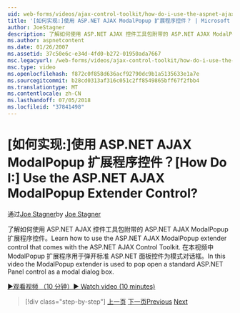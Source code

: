 ```yaml
---
uid: web-forms/videos/ajax-control-toolkit/how-do-i-use-the-aspnet-ajax-modalpopup-extender-control
title: '[如何实现:]使用 ASP.NET AJAX ModalPopup 扩展程序控件？ | Microsoft Docs'
author: JoeStagner
description: 了解如何使用 ASP.NET AJAX 控件工具包附带的 ASP.NET AJAX ModalPopup 扩展程序控件。 在本视频中 ModalPopup 扩展程序使用...
ms.author: aspnetcontent
ms.date: 01/26/2007
ms.assetid: 37c50e6c-e34d-4fd0-b272-01950ada7667
msc.legacyurl: /web-forms/videos/ajax-control-toolkit/how-do-i-use-the-aspnet-ajax-modalpopup-extender-control
msc.type: video
ms.openlocfilehash: f872c0f858d636acf92790dc9b1a5135633e1a7e
ms.sourcegitcommit: b28cd0313af316c051c2ff8549865bff67f2fbb4
ms.translationtype: MT
ms.contentlocale: zh-CN
ms.lasthandoff: 07/05/2018
ms.locfileid: "37841498"
---
```

<a name="how-do-i-use-the-aspnet-ajax-modalpopup-extender-control"></a><span data-ttu-id="1faf7-105">[如何实现:]使用 ASP.NET AJAX ModalPopup 扩展程序控件？</span><span class="sxs-lookup"><span data-stu-id="1faf7-105">[How Do I:] Use the ASP.NET AJAX ModalPopup Extender Control?</span></span>
====================
<span data-ttu-id="1faf7-106">通过[Joe Stagner](https://github.com/JoeStagner)</span><span class="sxs-lookup"><span data-stu-id="1faf7-106">by [Joe Stagner](https://github.com/JoeStagner)</span></span>

<span data-ttu-id="1faf7-107">了解如何使用 ASP.NET AJAX 控件工具包附带的 ASP.NET AJAX ModalPopup 扩展程序控件。</span><span class="sxs-lookup"><span data-stu-id="1faf7-107">Learn how to use the ASP.NET AJAX ModalPopup extender control that comes with the ASP.NET AJAX Control Toolkit.</span></span> <span data-ttu-id="1faf7-108">在本视频中 ModalPopup 扩展程序用于弹开标准 ASP.NET 面板控件为模式对话框。</span><span class="sxs-lookup"><span data-stu-id="1faf7-108">In this video the ModalPopup extender is used to pop open a standard ASP.NET Panel control as a modal dialog box.</span></span>

[<span data-ttu-id="1faf7-109">&#9654;观看视频 （10 分钟）</span><span class="sxs-lookup"><span data-stu-id="1faf7-109">&#9654; Watch video (10 minutes)</span></span>](https://channel9.msdn.com/Blogs/ASP-NET-Site-Videos/how-do-i-use-the-aspnet-ajax-modalpopup-extender-control)

> [!div class="step-by-step"]
> <span data-ttu-id="1faf7-110">[上一页](how-do-i-use-the-aspnet-ajax-popup-control-extender.md)
> [下一页](how-do-i-use-the-aspnet-ajax-alwaysvisible-control-extender.md)</span><span class="sxs-lookup"><span data-stu-id="1faf7-110">[Previous](how-do-i-use-the-aspnet-ajax-popup-control-extender.md)
[Next](how-do-i-use-the-aspnet-ajax-alwaysvisible-control-extender.md)</span></span>
